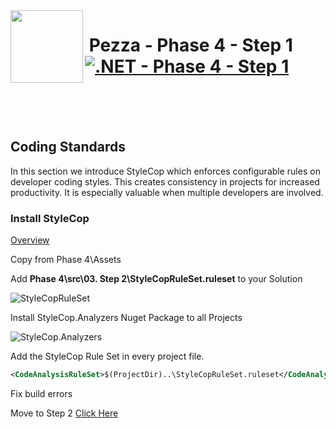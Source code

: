 <img align="left" width="116" height="116" src="../pezza-logo.png" />

# &nbsp;**Pezza - Phase 4 - Step 1** [![.NET - Phase 4 - Step 1](https://github.com/entelect-incubator/.NET/actions/workflows/dotnet-phase4-step1.yml/badge.svg)](https://github.com/entelect-incubator/.NET/actions/workflows/dotnet-phase4-step1.yml)

<br/><br/><br/>

## Coding Standards

In this section we introduce StyleCop which enforces configurable rules on developer coding styles. This creates consistency in projects for increased productivity. It is especially valuable when multiple developers are involved.

### **Install StyleCop**

[Overview](https://github.com/StyleCop/StyleCop)

Copy from Phase 4\Assets

Add **Phase 4\src\03. Step 2\StyleCopRuleSet.ruleset** to your Solution

![StyleCopRuleSet](Assets/2021-01-15-10-25-17.png)

Install StyleCop.Analyzers Nuget Package to all Projects

![StyleCop.Analyzers](Assets/2021-01-15-10-26-37.png)

Add the StyleCop Rule Set in every project file.

```xml
<CodeAnalysisRuleSet>$(ProjectDir)..\StyleCopRuleSet.ruleset</CodeAnalysisRuleSet>
```

Fix build errors

Move to Step 2
[Click Here](https://github.com/entelect-incubator/.NET/tree/master/Phase%204/Step%202) 